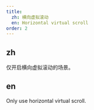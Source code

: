 ```yaml
---
title:
  zh: 横向虚拟滚动
  en: Horizontal virtual scroll
order: 2
---
```


## zh

仅开启横向虚拟滚动的场景。

## en

Only use horizontal virtual scroll.
